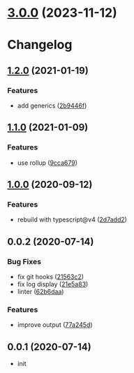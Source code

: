 # [3.0.0](Mister-Hope/assert-type/compare/v1.2.5...v3.0.0) (2023-11-12)



# Changelog

## [1.2.0](http://mister-hope/assert-type/compare/v1.1.0...v1.2.0) (2021-01-19)

### Features

- add generics ([2b9446f](http://mister-hope/assert-type/commits/2b9446ff0e52e63197ab7cb2f78e38e2a815fd56))

## [1.1.0](http://mister-hope/assert-type/compare/v1.0.0...v1.1.0) (2021-01-09)

### Features

- use rollup ([9cca679](http://mister-hope/assert-type/commits/9cca679ca39d8cf1b891a76d7fefb10fde97401d))

## [1.0.0](http://mister-hope/assert-type/compare/v0.0.2...v1.0.0) (2020-09-12)

### Features

- rebuild with typescript@v4 ([2d7add2](http://mister-hope/assert-type/commits/2d7add2b5f97c2ae582379686da7d6fd602ad08d))

## 0.0.2 (2020-07-14)

### Bug Fixes

- fix git hooks ([21563c2](http://mister-hope/assert-type/commits/21563c20f7ce698f8b349f19905996ee8716fc21))
- fix log display ([21e5a83](http://mister-hope/assert-type/commits/21e5a83e5af0908994536f1e07fa30655acf827c))
- linter ([62b6daa](http://mister-hope/assert-type/commits/62b6daac6149c4cc1a94e20f8e8153c9fa030321))

### Features

- improve output ([77a245d](http://mister-hope/assert-type/commits/77a245d95eb690757c599d80bbb6863c04d4eb5c))

## 0.0.1 (2020-07-14)

- init
